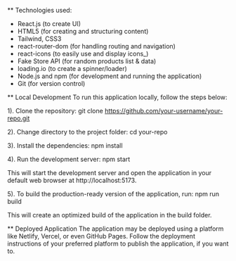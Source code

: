 ** Technologies used:
- React.js (to create UI)
- HTML5 (for creating and structuring content)
- Tailwind, CSS3
- react-router-dom (for handling routing and navigation)
- react-icons (to easily use and display icons_)
- Fake Store API (for random products list & data)
- loading.io (to create a spinner/loader)
- Node.js and npm (for development and running the application)
- Git (for version control)


** Local Development
To run this application locally, follow the steps below:

1). Clone the repository: 
    git clone https://github.com/your-username/your-repo.git

2). Change directory to the project folder:
    cd your-repo

3). Install the dependencies:
    npm install

4). Run the development server:
    npm start

This will start the development server and open the application in your default web browser at http://localhost:5173.

5). To build the production-ready version of the application, run:
    npm run build

This will create an optimized build of the application in the build folder.



** Deployed Application
The application may be deployed using a platform like Netlify, Vercel, or even GitHub Pages. Follow the deployment instructions of your preferred platform to publish the application, if you want to.

